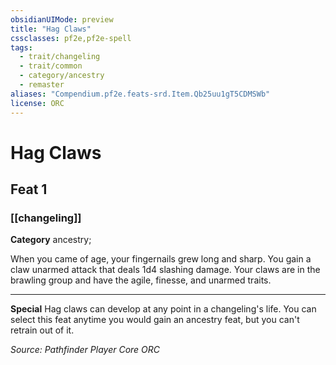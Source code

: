 ```yaml
---
obsidianUIMode: preview
title: "Hag Claws"
cssclasses: pf2e,pf2e-spell
tags:
  - trait/changeling
  - trait/common
  - category/ancestry
  - remaster
aliases: "Compendium.pf2e.feats-srd.Item.Qb25uu1gT5CDMSWb"
license: ORC
---
```

# Hag Claws
## Feat 1
### [[changeling]]

**Category** ancestry; 




When you came of age, your fingernails grew long and sharp. You gain a claw unarmed attack that deals 1d4 slashing damage. Your claws are in the brawling group and have the agile, finesse, and unarmed traits.

* * *

**Special** Hag claws can develop at any point in a changeling's life. You can select this feat anytime you would gain an ancestry feat, but you can't retrain out of it.

*Source: Pathfinder Player Core*
*ORC*